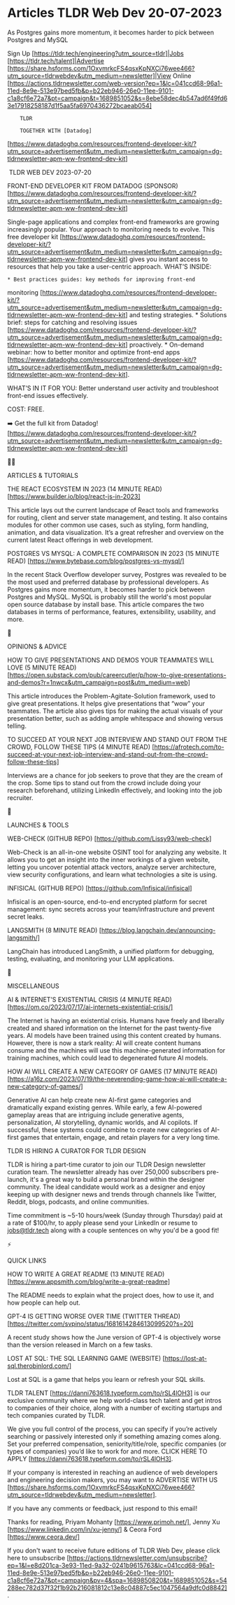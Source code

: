 # Articles TLDR Web Dev 20-07-2023

As Postgres gains more momentum, it becomes harder to pick between
Postgres and MySQL  

Sign Up [https://tldr.tech/engineering?utm_source=tldr]|Jobs
[https://tldr.tech/talent]|Advertise
[https://share.hsforms.com/1OxvmrkcFS4qsxKpNXCi76wee466?utm_source=tldrwebdev&utm_medium=newsletter]|View
Online
[https://actions.tldrnewsletter.com/web-version?ep=1&lc=041ccd68-96a1-11ed-8e9e-513e97bed5fb&p=b22eb946-26e0-11ee-9101-c1a8cf6e72a7&pt=campaign&t=1689851052&s=8ebe58dec4b547ad6f49fd63e17918258187d1f5aa5fa6970436272bcaeab054]


		TLDR

		TOGETHER WITH [Datadog]
[https://www.datadoghq.com/resources/frontend-developer-kit/?utm_source=advertisement&utm_medium=newsletter&utm_campaign=dg-tldrnewsletter-apm-ww-frontend-dev-kit]

 TLDR WEB DEV 2023-07-20

FRONT-END DEVELOPER KIT FROM DATADOG (SPONSOR)
[https://www.datadoghq.com/resources/frontend-developer-kit/?utm_source=advertisement&utm_medium=newsletter&utm_campaign=dg-tldrnewsletter-apm-ww-frontend-dev-kit]


Single-page applications and complex front-end frameworks are growing
increasingly popular. Your approach to monitoring needs to evolve.
This free developer kit
[https://www.datadoghq.com/resources/frontend-developer-kit/?utm_source=advertisement&utm_medium=newsletter&utm_campaign=dg-tldrnewsletter-apm-ww-frontend-dev-kit]
gives you instant access to resources that help you take a
user-centric approach.
WHAT’S INSIDE:

	* Best practices guides: key methods for improving front-end
monitoring
[https://www.datadoghq.com/resources/frontend-developer-kit/?utm_source=advertisement&utm_medium=newsletter&utm_campaign=dg-tldrnewsletter-apm-ww-frontend-dev-kit]
and testing strategies.
	* Solutions brief: steps for catching and resolving issues
[https://www.datadoghq.com/resources/frontend-developer-kit/?utm_source=advertisement&utm_medium=newsletter&utm_campaign=dg-tldrnewsletter-apm-ww-frontend-dev-kit]
proactively.
	* On-demand webinar: how to better monitor and optimize front-end
apps
[https://www.datadoghq.com/resources/frontend-developer-kit/?utm_source=advertisement&utm_medium=newsletter&utm_campaign=dg-tldrnewsletter-apm-ww-frontend-dev-kit].

WHAT’S IN IT FOR YOU: Better understand user activity and
troubleshoot front-end issues effectively.

COST: FREE.

➡️ Get the full kit from Datadog!
[https://www.datadoghq.com/resources/frontend-developer-kit/?utm_source=advertisement&utm_medium=newsletter&utm_campaign=dg-tldrnewsletter-apm-ww-frontend-dev-kit]

🧑‍💻 

ARTICLES & TUTORIALS

THE REACT ECOSYSTEM IN 2023 (14 MINUTE READ)
[https://www.builder.io/blog/react-js-in-2023] 

This article lays out the current landscape of React tools and
frameworks for routing, client and server state management, and
testing. It also contains modules for other common use cases, such as
styling, form handling, animation, and data visualization. It’s a
great refresher and overview on the current latest React offerings in
web development. 

POSTGRES VS MYSQL: A COMPLETE COMPARISON IN 2023 (15 MINUTE READ)
[https://www.bytebase.com/blog/postgres-vs-mysql/] 

In the recent Stack Overflow developer survey, Postgres was revealed
to be the most used and preferred database by professional developers.
As Postgres gains more momentum, it becomes harder to pick between
Postgres and MySQL. MySQL is probably still the world's most popular
open source database by install base. This article compares the two
databases in terms of performance, features, extensibility, usability,
and more. 

🧠 

OPINIONS & ADVICE

HOW TO GIVE PRESENTATIONS AND DEMOS YOUR TEAMMATES WILL LOVE (5 MINUTE
READ)
[https://open.substack.com/pub/careercutler/p/how-to-give-presentations-and-demos?r=1nwcx&utm_campaign=post&utm_medium=web]


This article introduces the Problem-Agitate-Solution framework, used
to give great presentations. It helps give presentations that
“wow” your teammates. The article also gives tips for making the
actual visuals of your presentation better, such as adding ample
whitespace and showing versus telling. 

TO SUCCEED AT YOUR NEXT JOB INTERVIEW AND STAND OUT FROM THE CROWD,
FOLLOW THESE TIPS (4 MINUTE READ)
[https://afrotech.com/to-succeed-at-your-next-job-interview-and-stand-out-from-the-crowd-follow-these-tips]


Interviews are a chance for job seekers to prove that they are the
cream of the crop. Some tips to stand out from the crowd include doing
your research beforehand, utilizing LinkedIn effectively, and looking
into the job recruiter. 

🚀 

LAUNCHES & TOOLS

WEB-CHECK (GITHUB REPO) [https://github.com/Lissy93/web-check] 

Web-Check is an all-in-one website OSINT tool for analyzing any
website. It allows you to get an insight into the inner workings of a
given website, letting you uncover potential attack vectors, analyze
server architecture, view security configurations, and learn what
technologies a site is using. 

INFISICAL (GITHUB REPO) [https://github.com/Infisical/infisical] 

Infisical is an open-source, end-to-end encrypted platform for secret
management: sync secrets across your team/infrastructure and prevent
secret leaks. 

LANGSMITH (8 MINUTE READ)
[https://blog.langchain.dev/announcing-langsmith/] 

LangChain has introduced LangSmith, a unified platform for debugging,
testing, evaluating, and monitoring your LLM applications. 

🎁 

MISCELLANEOUS

AI & INTERNET’S EXISTENTIAL CRISIS (4 MINUTE READ)
[https://om.co/2023/07/17/ai-internets-existential-crisis/] 

The Internet is having an existential crisis. Humans have freely and
liberally created and shared information on the Internet for the past
twenty-five years. AI models have been trained using this content
created by humans. However, there is now a stark reality: AI will
create content humans consume and the machines will use this
machine-generated information for training machines, which could lead
to degenerated future AI models. 

HOW AI WILL CREATE A NEW CATEGORY OF GAMES (17 MINUTE READ)
[https://a16z.com/2023/07/19/the-neverending-game-how-ai-will-create-a-new-category-of-games/]


Generative AI can help create new AI-first game categories and
dramatically expand existing genres. While early, a few AI-powered
gameplay areas that are intriguing include generative agents,
personalization, AI storytelling, dynamic worlds, and AI copilots. If
successful, these systems could combine to create new categories of
AI-first games that entertain, engage, and retain players for a very
long time. 

TLDR IS HIRING A CURATOR FOR TLDR DESIGN 

TLDR is hiring a part-time curator to join our TLDR Design newsletter
curation team. The newsletter already has over 250,000 subscribers
pre-launch, it's a great way to build a personal brand within the
designer community.
The ideal candidate would work as a designer and enjoy keeping up with
designer news and trends through channels like Twitter, Reddit, blogs,
podcasts, and online communities.

Time commitment is ~5-10 hours/week (Sunday through Thursday) paid at
a rate of $100/hr, to apply please send your LinkedIn or resume to
jobs@tldr.tech along with a couple sentences on why you'd be a good
fit!

⚡ 

QUICK LINKS

HOW TO WRITE A GREAT README (13 MINUTE READ)
[https://www.appsmith.com/blog/write-a-great-readme] 

The README needs to explain what the project does, how to use it, and
how people can help out. 

GPT-4 IS GETTING WORSE OVER TIME (TWITTER THREAD)
[https://twitter.com/svpino/status/1681614284613099520?s=20] 

A recent study shows how the June version of GPT-4 is objectively
worse than the version released in March on a few tasks. 

LOST AT SQL: THE SQL LEARNING GAME (WEBSITE)
[https://lost-at-sql.therobinlord.com/] 

Lost at SQL is a game that helps you learn or refresh your SQL skills.


TLDR TALENT [https://danni763618.typeform.com/to/rSL4lOH3] is our
exclusive community where we help world-class tech talent and get
intros to companies of their choice, along with a number of exciting
startups and tech companies curated by TLDR.

We give you full control of the process, you can specify if you’re
actively searching or passively interested only if something amazing
comes along. Set your preferred compensation, seniority/title/role,
specific companies (or types of companies) you’d like to work for
and more. CLICK HERE TO APPLY
[https://danni763618.typeform.com/to/rSL4lOH3].

If your company is interested in reaching an audience of web
developers and engineering decision makers, you may want to ADVERTISE
WITH US
[https://share.hsforms.com/1OxvmrkcFS4qsxKpNXCi76wee466?utm_source=tldrwebdev&utm_medium=newsletter].


If you have any comments or feedback, just respond to this email! 

Thanks for reading, 
Priyam Mohanty [https://www.primoh.net/], Jenny Xu
[https://www.linkedin.com/in/xu-jenny/] & Ceora Ford
[https://www.ceora.dev/] 

If you don't want to receive future editions of TLDR Web Dev,
please click here to unsubscribe
[https://actions.tldrnewsletter.com/unsubscribe?ep=1&l=e8d201ca-3e93-11ed-9a32-0241b9615763&lc=041ccd68-96a1-11ed-8e9e-513e97bed5fb&p=b22eb946-26e0-11ee-9101-c1a8cf6e72a7&pt=campaign&pv=4&spa=1689850820&t=1689851052&s=54288ec782d37f32f1b92b216081812c13e8c04887c5ec1047564a9dfc0d8842].